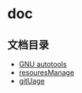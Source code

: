 # doc
## 文档目录
- [GNU autotools](./swDev/autoTools/GNUAutotools.md)
- [resouresManage](./base/cplusplus/resourcesManage.md)
- [gitUage](./swDev/git/gitUsage.md)